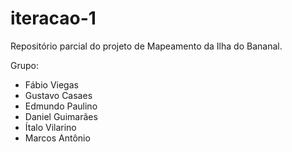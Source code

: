 # iteracao-1

Repositório parcial do projeto de Mapeamento da Ilha do Bananal.

Grupo:

- Fábio Viegas
- Gustavo Casaes
- Edmundo Paulino
- Daniel Guimarães
- Ítalo Vilarino
- Marcos Antônio
